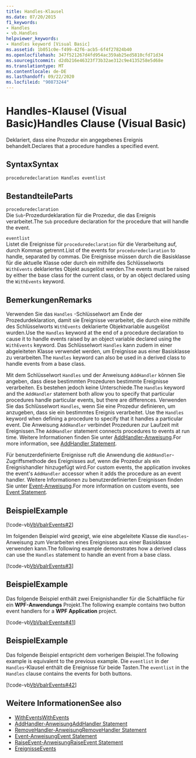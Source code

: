 ```yaml
---
title: Handles-Klausel
ms.date: 07/20/2015
f1_keywords:
- Handles
- vb.Handles
helpviewer_keywords:
- Handles keyword [Visual Basic]
ms.assetid: 1b051c0e-f499-42f6-acb5-6f4f27824b40
ms.openlocfilehash: 347f521267d4fd954ac359ab25ed5810cfd71d34
ms.sourcegitcommit: d2db216e46323f73b32ae312c9e4135258e5d68e
ms.translationtype: MT
ms.contentlocale: de-DE
ms.lasthandoff: 09/22/2020
ms.locfileid: "90873244"
---
```

# <a name="handles-clause-visual-basic"></a><span data-ttu-id="4895b-102">Handles-Klausel (Visual Basic)</span><span class="sxs-lookup"><span data-stu-id="4895b-102">Handles Clause (Visual Basic)</span></span>

<span data-ttu-id="4895b-103">Deklariert, dass eine Prozedur ein angegebenes Ereignis behandelt.</span><span class="sxs-lookup"><span data-stu-id="4895b-103">Declares that a procedure handles a specified event.</span></span>  
  
## <a name="syntax"></a><span data-ttu-id="4895b-104">Syntax</span><span class="sxs-lookup"><span data-stu-id="4895b-104">Syntax</span></span>  
  
```vb  
proceduredeclaration Handles eventlist  
```  
  
## <a name="parts"></a><span data-ttu-id="4895b-105">Bestandteile</span><span class="sxs-lookup"><span data-stu-id="4895b-105">Parts</span></span>  

 `proceduredeclaration`  
 <span data-ttu-id="4895b-106">Die `Sub`-Prozedurdeklaration für die Prozedur, die das Ereignis verarbeitet.</span><span class="sxs-lookup"><span data-stu-id="4895b-106">The `Sub` procedure declaration for the procedure that will handle the event.</span></span>  
  
 `eventlist`  
 <span data-ttu-id="4895b-107">Listet die Ereignisse für `proceduredeclaration` für die Verarbeitung auf, durch Kommas getrennt.</span><span class="sxs-lookup"><span data-stu-id="4895b-107">List of the events for `proceduredeclaration` to handle, separated by commas.</span></span> <span data-ttu-id="4895b-108">Die Ereignisse müssen durch die Basisklasse für die aktuelle Klasse oder durch ein mithilfe des Schlüsselworts `WithEvents` deklariertes Objekt ausgelöst werden.</span><span class="sxs-lookup"><span data-stu-id="4895b-108">The events must be raised by either the base class for the current class, or by an object declared using the `WithEvents` keyword.</span></span>  
  
## <a name="remarks"></a><span data-ttu-id="4895b-109">Bemerkungen</span><span class="sxs-lookup"><span data-stu-id="4895b-109">Remarks</span></span>  

 <span data-ttu-id="4895b-110">Verwenden Sie das `Handles` -Schlüsselwort am Ende der Prozedurdeklaration, damit sie Ereignisse verarbeitet, die durch eine mithilfe des Schlüsselworts `WithEvents` deklarierte Objektvariable ausgelöst wurden.</span><span class="sxs-lookup"><span data-stu-id="4895b-110">Use the `Handles` keyword at the end of a procedure declaration to cause it to handle events raised by an object variable declared using the `WithEvents` keyword.</span></span> <span data-ttu-id="4895b-111">Das Schlüsselwort `Handles` kann zudem in einer abgeleiteten Klasse verwendet werden, um Ereignisse aus einer Basisklasse zu verarbeiten.</span><span class="sxs-lookup"><span data-stu-id="4895b-111">The `Handles` keyword can also be used in a derived class to handle events from a base class.</span></span>  
  
 <span data-ttu-id="4895b-112">Mit dem Schlüsselwort `Handles` und der Anweisung `AddHandler` können Sie angeben, dass diese bestimmten Prozeduren bestimmte Ereignisse verarbeiten. Es bestehen jedoch keine Unterschiede.</span><span class="sxs-lookup"><span data-stu-id="4895b-112">The `Handles` keyword and the `AddHandler` statement both allow you to specify that particular procedures handle particular events, but there are differences.</span></span> <span data-ttu-id="4895b-113">Verwenden Sie das Schlüsselwort `Handles`, wenn Sie eine Prozedur definieren, um anzugeben, dass sie ein bestimmtes Ereignis verarbeitet. </span><span class="sxs-lookup"><span data-stu-id="4895b-113">Use the `Handles` keyword when defining a procedure to specify that it handles a particular event.</span></span> <span data-ttu-id="4895b-114">Die Anweisung `AddHandler` verbindet Prozeduren zur Laufzeit mit Ereignissen.</span><span class="sxs-lookup"><span data-stu-id="4895b-114">The `AddHandler` statement connects procedures to events at run time.</span></span> <span data-ttu-id="4895b-115">Weitere Informationen finden Sie unter [AddHandler-Anweisung](addhandler-statement.md).</span><span class="sxs-lookup"><span data-stu-id="4895b-115">For more information, see [AddHandler Statement](addhandler-statement.md).</span></span>  
  
 <span data-ttu-id="4895b-116">Für benutzerdefinierte Ereignisse ruft die Anwendung die `AddHandler`-Zugriffsmethode des Ereignisses auf, wenn die Prozedur als ein Ereignishandler hinzugefügt wird.</span><span class="sxs-lookup"><span data-stu-id="4895b-116">For custom events, the application invokes the event's `AddHandler` accessor when it adds the procedure as an event handler.</span></span> <span data-ttu-id="4895b-117">Weitere Informationen zu benutzerdefinierten Ereignissen finden Sie unter [Event-Anweisung](event-statement.md).</span><span class="sxs-lookup"><span data-stu-id="4895b-117">For more information on custom events, see [Event Statement](event-statement.md).</span></span>  
  
## <a name="example"></a><span data-ttu-id="4895b-118">Beispiel</span><span class="sxs-lookup"><span data-stu-id="4895b-118">Example</span></span>  

 [!code-vb[VbVbalrEvents#2](~/samples/snippets/visualbasic/VS_Snippets_VBCSharp/VbVbalrEvents/VB/Class1.vb#2)]  
  
 <span data-ttu-id="4895b-119">Im folgenden Beispiel wird gezeigt, wie eine abgeleitete Klasse die `Handles`-Anweisung zum Verarbeiten eines Ereignisses aus einer Basisklasse verwenden kann.</span><span class="sxs-lookup"><span data-stu-id="4895b-119">The following example demonstrates how a derived class can use the `Handles` statement to handle an event from a base class.</span></span>  
  
 [!code-vb[VbVbalrEvents#3](~/samples/snippets/visualbasic/VS_Snippets_VBCSharp/VbVbalrEvents/VB/Class1.vb#3)]  
  
## <a name="example"></a><span data-ttu-id="4895b-120">Beispiel</span><span class="sxs-lookup"><span data-stu-id="4895b-120">Example</span></span>  

 <span data-ttu-id="4895b-121">Das folgende Beispiel enthält zwei Ereignishandler für die Schaltfläche für ein **WPF-Anwendungs** Projekt.</span><span class="sxs-lookup"><span data-stu-id="4895b-121">The following example contains two button event handlers for a **WPF Application** project.</span></span>  
  
 [!code-vb[VbVbalrEvents#41](~/samples/snippets/visualbasic/VS_Snippets_VBCSharp/VbVbalrEvents/VB/class3.vb#41)]  
  
## <a name="example"></a><span data-ttu-id="4895b-122">Beispiel</span><span class="sxs-lookup"><span data-stu-id="4895b-122">Example</span></span>  

 <span data-ttu-id="4895b-123">Das folgende Beispiel entspricht dem vorherigen Beispiel.</span><span class="sxs-lookup"><span data-stu-id="4895b-123">The following example is equivalent to the previous example.</span></span> <span data-ttu-id="4895b-124">Die `eventlist` in der `Handles`-Klausel enthält die Ereignisse für beide Tasten.</span><span class="sxs-lookup"><span data-stu-id="4895b-124">The `eventlist` in the `Handles` clause contains the events for both buttons.</span></span>  
  
 [!code-vb[VbVbalrEvents#42](~/samples/snippets/visualbasic/VS_Snippets_VBCSharp/VbVbalrEvents/VB/class3.vb#42)]  
  
## <a name="see-also"></a><span data-ttu-id="4895b-125">Weitere Informationen</span><span class="sxs-lookup"><span data-stu-id="4895b-125">See also</span></span>

- [<span data-ttu-id="4895b-126">WithEvents</span><span class="sxs-lookup"><span data-stu-id="4895b-126">WithEvents</span></span>](../modifiers/withevents.md)
- [<span data-ttu-id="4895b-127">AddHandler-Anweisung</span><span class="sxs-lookup"><span data-stu-id="4895b-127">AddHandler Statement</span></span>](addhandler-statement.md)
- [<span data-ttu-id="4895b-128">RemoveHandler-Anweisung</span><span class="sxs-lookup"><span data-stu-id="4895b-128">RemoveHandler Statement</span></span>](removehandler-statement.md)
- [<span data-ttu-id="4895b-129">Event-Anweisung</span><span class="sxs-lookup"><span data-stu-id="4895b-129">Event Statement</span></span>](event-statement.md)
- [<span data-ttu-id="4895b-130">RaiseEvent-Anweisung</span><span class="sxs-lookup"><span data-stu-id="4895b-130">RaiseEvent Statement</span></span>](raiseevent-statement.md)
- [<span data-ttu-id="4895b-131">Ereignisse</span><span class="sxs-lookup"><span data-stu-id="4895b-131">Events</span></span>](../../programming-guide/language-features/events/index.md)
